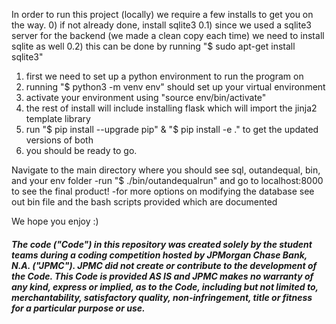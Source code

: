 In order to run this project (locally) we require a few installs to get you on the way.
0) if not already done, install sqlite3 
0.1) since we used a sqlite3 server for the backend (we made a clean copy each time) we need to install sqlite as well
0.2) this can be done by running "$ sudo apt-get install sqlite3"
1) first we need to set up a python environment to run the program on
2) running "$ python3 -m venv env" should set up your virtual environment
3) activate your environment using "source env/bin/activate"
4) the rest of install will include installing flask which will import the jinja2 template library
5) run "$ pip install --upgrade pip" & "$ pip install -e ." to get the updated versions of both
6) you should be ready to go.

Navigate to the main directory where you should see sql, outandequal, bin, and your env folder
-run "$ ./bin/outandequalrun" and go to localhost:8000 to see the final product!
-for more options on modifying the database see out bin file and the bash scripts provided which are documented 

We hope you enjoy :) 

##### The code ("Code") in this repository was created solely by the student teams during a coding competition hosted by JPMorgan Chase Bank, N.A. ("JPMC").						JPMC did not create or contribute to the development of the Code.  This Code is provided AS IS and JPMC makes no warranty of any kind, express or implied, as to the Code,						including but not limited to, merchantability, satisfactory quality, non-infringement, title or fitness for a particular purpose or use.